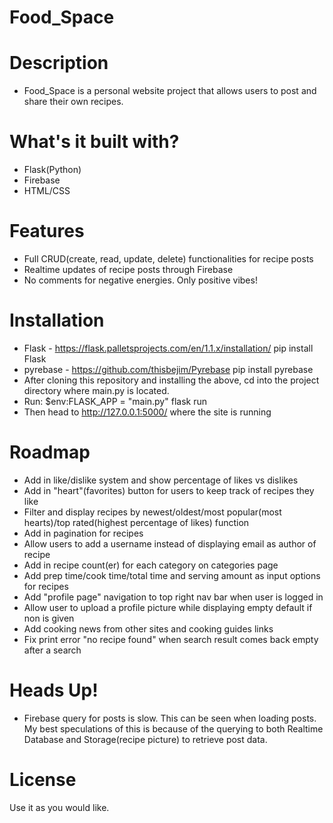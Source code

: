 # Food_Space

# Description
  - Food_Space is a personal website project that allows users to post and share their own recipes.

# What's it built with?
  - Flask(Python)
  - Firebase
  - HTML/CSS
  
# Features
 - Full CRUD(create, read, update, delete) functionalities for recipe posts
 - Realtime updates of recipe posts through Firebase
 - No comments for negative energies. Only positive vibes!
 
# Installation
  - Flask - https://flask.palletsprojects.com/en/1.1.x/installation/
  pip install Flask
  - pyrebase - https://github.com/thisbejim/Pyrebase
  pip install pyrebase
 - After cloning this repository and installing the above, cd into the project directory where main.py is located.
 - Run:
  $env:FLASK_APP = "main.py"
  flask run
 - Then head to http://127.0.0.1:5000/ where the site is running

# Roadmap
 -  Add in like/dislike system and show percentage of likes vs dislikes
 -  Add in "heart"(favorites) button for users to keep track of recipes they like
 -  Filter and display recipes by newest/oldest/most popular(most hearts)/top rated(highest percentage of likes) function
 -  Add in pagination for recipes
 -  Allow users to add a username instead of displaying email as author of recipe
 -  Add in recipe count(er) for each category on categories page
 -  Add prep time/cook time/total time and serving amount as input options for recipes
 -  Add "profile page" navigation to top right nav bar when user is logged in
 -  Allow user to upload a profile picture while displaying empty default if non is given
 -  Add cooking news from other sites and cooking guides links
 -  Fix print error "no recipe found" when search result comes back empty after a search

# Heads Up!
 - Firebase query for posts is slow. This can be seen when loading posts. My best speculations of this is because of the querying to both Realtime Database and Storage(recipe picture) to retrieve post data.

# License
Use it as you would like. 


[//]: # (These are reference links used in the body of this note and get stripped out when the markdown processor does its job. There is no need to format nicely because it shouldn't be seen. Thanks SO - http://stackoverflow.com/questions/4823468/store-comments-in-markdown-syntax)


   [dill]: <https://github.com/joemccann/dillinger>
   [git-repo-url]: <https://github.com/joemccann/dillinger.git>
   [john gruber]: <http://daringfireball.net>
   [df1]: <http://daringfireball.net/projects/markdown/>
   [markdown-it]: <https://github.com/markdown-it/markdown-it>
   [Ace Editor]: <http://ace.ajax.org>
   [node.js]: <http://nodejs.org>
   [Twitter Bootstrap]: <http://twitter.github.com/bootstrap/>
   [jQuery]: <http://jquery.com>
   [@tjholowaychuk]: <http://twitter.com/tjholowaychuk>
   [express]: <http://expressjs.com>
   [AngularJS]: <http://angularjs.org>
   [Gulp]: <http://gulpjs.com>

   [PlDb]: <https://github.com/joemccann/dillinger/tree/master/plugins/dropbox/README.md>
   [PlGh]: <https://github.com/joemccann/dillinger/tree/master/plugins/github/README.md>
   [PlGd]: <https://github.com/joemccann/dillinger/tree/master/plugins/googledrive/README.md>
   [PlOd]: <https://github.com/joemccann/dillinger/tree/master/plugins/onedrive/README.md>
   [PlMe]: <https://github.com/joemccann/dillinger/tree/master/plugins/medium/README.md>
   [PlGa]: <https://github.com/RahulHP/dillinger/blob/master/plugins/googleanalytics/README.md>
